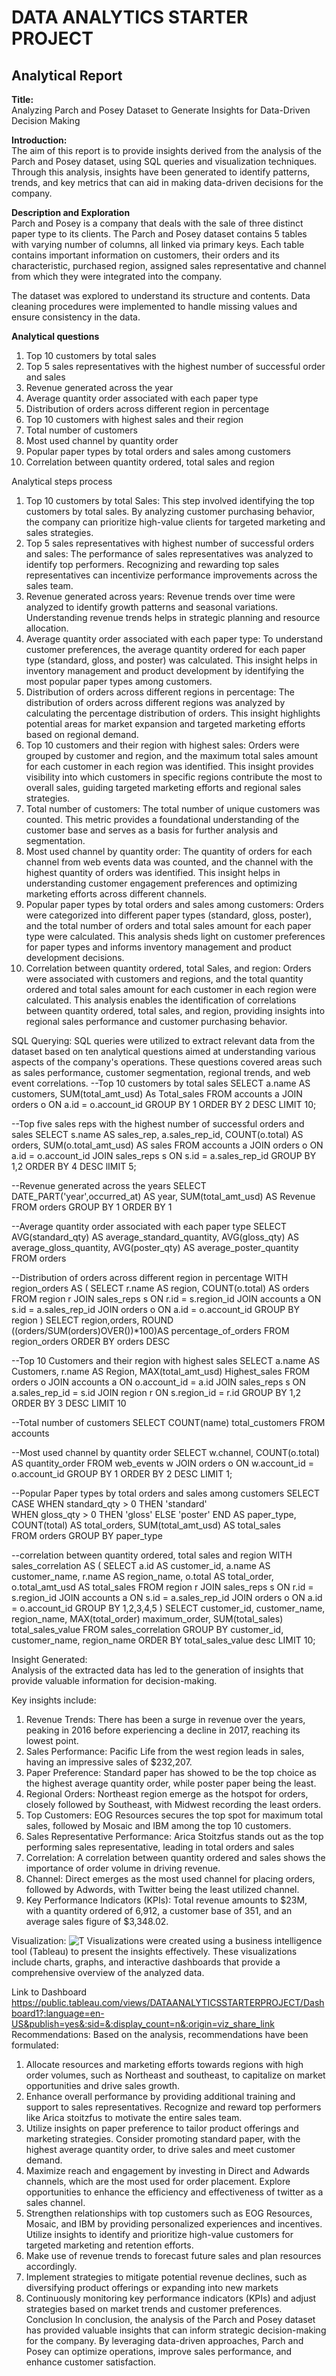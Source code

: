 # DATA ANALYTICS STARTER PROJECT

## Analytical Report
<b>Title:</b><br> Analyzing Parch and Posey Dataset to Generate Insights for Data-Driven Decision Making <br>

<b>Introduction:</b><br>
The aim of this report is to provide insights derived from the analysis of the Parch and Posey dataset, using SQL queries and visualization techniques. Through this analysis, insights have been generated to identify patterns, trends, and key metrics that can aid in making data-driven decisions for the company.<br>

<b>Description and Exploration</b><br>
Parch and Posey is a company that deals with the sale of three distinct paper type to its clients. The Parch and Posey dataset contains 5 tables with varying number of columns, all linked via primary keys. Each table contains important information on customers, their orders and its characteristic, purchased region, assigned sales representative and channel from which they were integrated into the company.<br>

The dataset was explored to understand its structure and contents. Data cleaning procedures were implemented to handle missing values and ensure consistency in the data.<br>

<b>Analytical questions</b><br>
<ol>
<li>Top 10 customers by total sales</li>
<li>Top 5 sales representatives with the highest number of successful order and sales</li>
<li>Revenue generated across the year</li>
<li>Average quantity order associated with each paper type</li>
<li>Distribution of orders across different region in percentage</li>
<li>Top 10 customers with highest sales and their region</li>
<li>Total number of customers</li>
<li>Most used channel by quantity order</li>
<li>Popular paper types by total orders and sales among customers</li>
<li>Correlation between quantity ordered, total sales and region</li>  
</ol>

Analytical steps process
1.	Top 10 customers by total Sales: This step involved identifying the top customers by total sales. By analyzing customer purchasing behavior, the company can prioritize high-value clients for targeted marketing and sales strategies.
2.	Top 5 sales representatives with highest number of successful orders and sales: The performance of sales representatives was analyzed to identify top performers. Recognizing and rewarding top sales representatives can incentivize performance improvements across the sales team.
3.	Revenue generated across years: Revenue trends over time were analyzed to identify growth patterns and seasonal variations. Understanding revenue trends helps in strategic planning and resource allocation.
4.	 Average quantity order associated with each paper type: To understand customer preferences, the average quantity ordered for each paper type (standard, gloss, and poster) was calculated. This insight helps in inventory management and product development by identifying the most popular paper types among customers.
5.	Distribution of orders across different regions in percentage: The distribution of orders across different regions was analyzed by calculating the percentage distribution of orders. This insight highlights potential areas for market expansion and targeted marketing efforts based on regional demand.
6.	Top 10 customers and their region with highest sales: Orders were grouped by customer and region, and the maximum total sales amount for each customer in each region was identified. This insight provides visibility into which customers in specific regions contribute the most to overall sales, guiding targeted marketing efforts and regional sales strategies.
7.	Total number of customers: The total number of unique customers was counted. This metric provides a foundational understanding of the customer base and serves as a basis for further analysis and segmentation.
8.	Most used channel by quantity order: The quantity of orders for each channel from web events data was counted, and the channel with the highest quantity of orders was identified. This insight helps in understanding customer engagement preferences and optimizing marketing efforts across different channels.
9.	 Popular paper types by total orders and sales among customers: Orders were categorized into different paper types (standard, gloss, poster), and the total number of orders and total sales amount for each paper type were calculated. This analysis sheds light on customer preferences for paper types and informs inventory management and product development decisions.
10.	 Correlation between quantity ordered, total Sales, and region: Orders were associated with customers and regions, and the total quantity ordered and total sales amount for each customer in each region were calculated. This analysis enables the identification of correlations between quantity ordered, total sales, and region, providing insights into regional sales performance and customer purchasing behavior.




SQL Querying:
SQL queries were utilized to extract relevant data from the dataset based on ten analytical questions aimed at understanding various aspects of the company's operations. These questions covered areas such as sales performance, customer segmentation, regional trends, and web event correlations.
--Top 10 customers by total sales
SELECT a.name AS customers, SUM(total_amt_usd) As Total_sales
FROM accounts a
JOIN orders o
ON a.id = o.account_id
GROUP BY 1
ORDER BY 2 DESC
LIMIT 10;

--Top five sales reps with the highest number of successful orders and sales
SELECT s.name AS sales_rep, a.sales_rep_id, COUNT(o.total) AS orders, 
	   SUM(o.total_amt_usd) AS sales
FROM accounts a 
JOIN orders o ON a.id = o.account_id
JOIN sales_reps s ON s.id = a.sales_rep_id
GROUP BY 1,2
ORDER BY 4 DESC
lIMIT 5;

--Revenue generated across the years
SELECT
		DATE_PART('year',occurred_at) AS year,
		SUM(total_amt_usd) AS Revenue
FROM orders
GROUP BY 1
ORDER BY 1

--Average quantity order associated with each paper type 
SELECT AVG(standard_qty) AS average_standard_quantity,
	   AVG(gloss_qty) AS average_gloss_quantity,
	   AVG(poster_qty) AS average_poster_quantity
FROM orders

--Distribution of orders across different region in percentage
WITH region_orders AS (
SELECT r.name AS region, COUNT(o.total) AS orders 
FROM region r
JOIN sales_reps s
ON r.id = s.region_id
JOIN accounts a
ON s.id = a.sales_rep_id
JOIN orders o ON a.id = o.account_id
GROUP BY region )
SELECT region,orders,
	   ROUND ((orders/SUM(orders)OVER())*100)AS percentage_of_orders
FROM region_orders
ORDER BY orders DESC

--Top 10 Customers and their region with highest sales
SELECT a.name AS Customers, r.name AS Region, 
	   MAX(total_amt_usd) Highest_sales
FROM orders o
JOIN accounts a ON o.account_id = a.id
JOIN sales_reps s ON a.sales_rep_id = s.id
JOIN region r ON s.region_id = r.id
GROUP BY 1,2
ORDER BY 3 DESC
LIMIT 10

--Total number of customers
SELECT COUNT(name) total_customers
FROM accounts

--Most used channel by quantity order
SELECT w.channel, COUNT(o.total) AS quantity_order
FROM web_events w
JOIN orders o
ON w.account_id = o.account_id
GROUP BY 1
ORDER BY 2 DESC
LIMIT 1;

--Popular Paper types by total orders and sales among customers 
SELECT
	CASE
		WHEN standard_qty > 0 THEN 'standard'	
	    WHEN gloss_qty > 0 THEN 'gloss'
		ELSE 'poster'
	END AS paper_type,
	COUNT(total) AS total_orders,
	SUM(total_amt_usd) AS total_sales					
FROM orders
GROUP BY paper_type	

--correlation between quantity ordered, total sales and region
WITH sales_correlation AS (
SELECT a.id AS customer_id, a.name AS customer_name, r.name AS region_name,
	   o.total AS total_order, o.total_amt_usd AS total_sales
	   FROM region r
	   JOIN sales_reps s ON r.id = s.region_id
	   JOIN accounts a ON s.id = a.sales_rep_id
	   JOIN orders o ON a.id = o.account_id
	   GROUP BY 1,2,3,4,5 )
SELECT customer_id, customer_name, region_name,	
	   MAX(total_order) maximum_order,
       SUM(total_sales) total_sales_value
FROM sales_correlation
GROUP BY customer_id, customer_name, region_name
ORDER BY total_sales_value desc
LIMIT 10;

Insight Generated:  
Analysis of the extracted data has led to the generation of insights that provide valuable information for decision-making.  

Key insights include:
1.	Revenue Trends: There has been a surge in revenue over the years, peaking in 2016 before experiencing a decline in 2017, reaching its lowest point.
2.	Sales Performance: Pacific Life from the west region leads in sales, having an impressive sales of $232,207.
3.	Paper Preference: Standard paper has showed to be the top choice as the highest average quantity order, while poster paper being the least.
4.	Regional Orders: Northeast region emerge as the hotspot for orders, closely followed by Southeast, with Midwest recording the least orders.
5.	Top Customers: EOG Resources secures the top spot for maximum total sales, followed by Mosaic and IBM among the top 10 customers.
6.	Sales Representative Performance: Arica Stoitzfus stands out as the top performing sales representative, leading in total orders and sales
7.	Correlation: A correlation between quantity ordered and sales shows the importance of order volume in driving revenue.
8.	Channel: Direct emerges as the most used channel for placing orders, followed by Adwords, with Twitter being the least utilized channel.
9.	Key Performance Indicators (KPIs): Total revenue amounts to $23M, with a quantity ordered of 6,912, a customer base of 351, and an average sales figure of $3,348.02.

Visualization: 
![T](dashboard.png)
Visualizations were created using a business intelligence tool (Tableau) to present the insights effectively. These visualizations include charts, graphs, and interactive dashboards that provide a comprehensive overview of the analyzed data.
 

Link to Dashboard
https://public.tableau.com/views/DATAANALYTICSSTARTERPROJECT/Dashboard1?:language=en-US&publish=yes&:sid=&:display_count=n&:origin=viz_share_link
Recommendations:
Based on the analysis, recommendations have been formulated:
1.	Allocate resources and marketing efforts towards regions with high order volumes, such as Northeast and southeast, to capitalize on market opportunities and drive sales growth.
2.	Enhance overall performance by providing additional training and support to sales representatives. Recognize and reward top performers like Arica stoitzfus to motivate the entire sales team.
3.	Utilize insights on paper preference to tailor product offerings and marketing strategies. Consider promoting standard paper, with the highest average quantity order, to drive sales and meet customer demand.
4.	Maximize reach and engagement by investing in Direct and Adwards channels, which are the most used for order placement. Explore opportunities to enhance the efficiency and effectiveness of twitter as a sales channel.
5.	Strengthen relationships with top customers such as EOG Resources, Mosaic, and IBM by providing personalized experiences and incentives. Utilize insights to identify and prioritize high-value customers for targeted marketing and retention efforts.
6.	Make use of revenue trends to forecast future sales and plan resources accordingly.
7.	Implement strategies to mitigate potential revenue declines, such as diversifying product offerings or expanding into new markets
8.	Continuously monitoring key performance indicators (KPIs) and adjust strategies based on market trends and customer preferences.
Conclusion
In conclusion, the analysis of the Parch and Posey dataset has provided valuable insights that can inform strategic decision-making for the company. By leveraging data-driven approaches, Parch and Posey can optimize operations, improve sales performance, and enhance customer satisfaction. 
